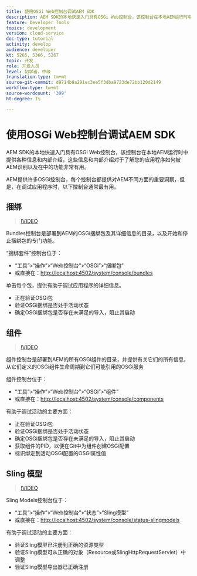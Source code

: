 ```yaml
---
title: 使用OSGi Web控制台调试AEM SDK
description: AEM SDK的本地快速入门具有OSGi Web控制台，该控制台在本地AEM运行时中提供各种信息和内部介绍，这些信息和内部介绍对于了解您的应用程序如何被AEM识别以及在中的功能非常有用。
feature: Developer Tools
topics: development
version: cloud-service
doc-type: tutorial
activity: develop
audience: developer
kt: 5265, 5366, 5267
topic: 开发
role: 开发人员
level: 初学者，中级
translation-type: tm+mt
source-git-commit: d9714b9a291ec3ee5f3dba9723de72bb120d2149
workflow-type: tm+mt
source-wordcount: '399'
ht-degree: 1%

---
```



# 使用OSGi Web控制台调试AEM SDK

AEM SDK的本地快速入门具有OSGi Web控制台，该控制台在本地AEM运行时中提供各种信息和内部介绍，这些信息和内部介绍对于了解您的应用程序如何被AEM识别以及在中的功能非常有用。

AEM提供许多OSGi控制台，每个控制台都提供对AEM不同方面的重要洞察，但是，在调试应用程序时，以下控制台通常最有用。

## 捆绑

>[!VIDEO](https://video.tv.adobe.com/v/34335/?quality=12&learn=on)

Bundles控制台是部署到AEM的OSGi捆绑包及其详细信息的目录，以及开始和停止捆绑包的专门功能。

“捆绑套件”控制台位于：

+ “工具”>“操作”>“Web控制台”>“OSGi”>“捆绑包”
+ 或直接在：[http://localhost:4502/system/console/bundles](http://localhost:4502/system/console/bundles)

单击每个包，提供有助于调试应用程序的详细信息。

+ 正在验证OSGi包
+ 验证OSGi捆绑是否处于活动状态
+ 确定OSGi捆绑包是否存在未满足的导入，阻止其启动

## 组件

>[!VIDEO](https://video.tv.adobe.com/v/34336/?quality=12&learn=on)

组件控制台是部署到AEM的所有OSGi组件的目录，并提供有关它们的所有信息，从它们定义的OSGi组件生命周期到它们可能引用的OSGi服务

组件控制台位于：

+ “工具”>“操作”>“Web控制台”>“OSGi”>“组件”
+ 或直接在：[http://localhost:4502/system/console/components](http://localhost:4502/system/console/components)

有助于调试活动的主要方面：

+ 正在验证OSGi包
+ 验证OSGi捆绑是否处于活动状态
+ 确定OSGi捆绑包是否存在未满足的导入，阻止其启动
+ 获取组件的PID，以便在Git中为组件创建OSGi配置
+ 标识绑定到活动OSGi配置的OSGi属性值

## Sling 模型

>[!VIDEO](https://video.tv.adobe.com/v/34337/?quality=12&learn=on)

Sling Models控制台位于：

+ “工具”>“操作”>“Web控制台”>“状态”>“Sling模型”
+ 或直接在：[http://localhost:4502/system/console/status-slingmodels](http://localhost:4502/system/console/status-slingmodels)

有助于调试活动的主要方面：

+ 验证Sling模型已注册到正确的资源类型
+ 验证Sling模型可从正确的对象（Resource或SlingHttpRequestServlet）中调整
+ 验证Sling模型导出器已正确注册
